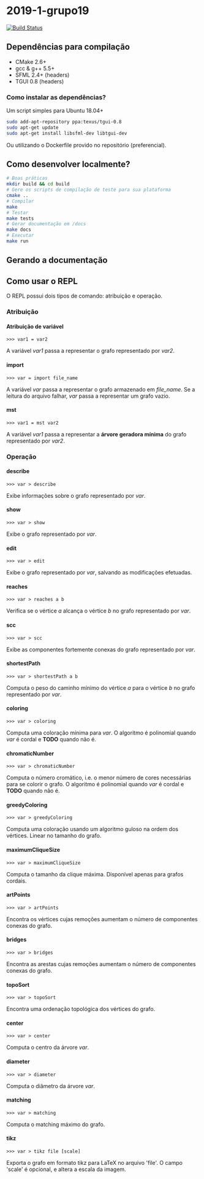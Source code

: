 # 2019-1-grupo19
[![Build Status](https://travis-ci.com/pds2-dcc-ufmg/2019-1-grupo19.svg?token=Mnxg5DUtyLmLApyc8NAT&branch=master)](https://travis-ci.com/pds2-dcc-ufmg/2019-1-grupo19)

## Dependências para compilação
- CMake 2.6+
- gcc & g++ 5.5+
- SFML 2.4+ (headers)
- TGUI 0.8 (headers)

### Como instalar as dependências?
Um script simples para Ubuntu 18.04+
```bash
sudo add-apt-repository ppa:texus/tgui-0.8
sudo apt-get update
sudo apt-get install libsfml-dev libtgui-dev
```
Ou utilizando o Dockerfile provido no repositório (preferencial).

## Como desenvolver localmente?
```bash
# Boas práticas
mkdir build && cd build
# Gere os scripts de compilação de teste para sua plataforma
cmake ..
# Compilar
make
# Testar
make tests
# Gerar documentação em /docs
make docs
# Executar
make run
```

## Gerando a documentação

## Como usar o REPL
O REPL possui dois tipos de comando: atribuição e operação.

### Atribuição

#### Atribuição de variável
```
>>> var1 = var2
```
A variável *var1* passa a representar o grafo representado por *var2*.

#### import
```
>>> var = import file_name
```
A variável *var* passa a representar o grafo armazenado em *file_name*. Se a leitura do arquivo falhar, *var* passa a representar um grafo vazio.

#### mst
```
>>> var1 = mst var2
```
A variável *var1* passa a representar a **árvore geradora mínima** do grafo representado por *var2*.

### Operação

#### describe
```
>>> var > describe
```
Exibe informações sobre o grafo representado por *var*.

#### show
```
>>> var > show
```
Exibe o grafo representado por *var*.

#### edit
```
>>> var > edit
```
Exibe o grafo representado por *var*, salvando as modificações efetuadas.

#### reaches
```
>>> var > reaches a b
```
Verifica se o vértice *a* alcança o vértice *b* no grafo representado por *var*.

#### scc
```
>>> var > scc
```
Exibe as componentes fortemente conexas do grafo representado por *var*.

#### shortestPath
```
>>> var > shortestPath a b
```
Computa o peso do caminho mínimo do vértice *a* para o vértice *b* no grafo representado por *var*.

#### coloring
```
>>> var > coloring
```
Computa uma coloração mínima para *var*. O algoritmo é polinomial quando *var* é cordal e **TODO** quando não é.

#### chromaticNumber
```
>>> var > chromaticNumber
```
Computa o número cromático, i.e. o menor número de cores necessárias para se colorir o grafo. O algoritmo é polinomial quando *var* é cordal e **TODO** quando não é.

#### greedyColoring
```
>>> var > greedyColoring
```
Computa uma coloração usando um algoritmo guloso na ordem dos vértices. Linear no tamanho do grafo.

#### maximumCliqueSize
```
>>> var > maximumCliqueSize
```
Computa o tamanho da clique máxima. Disponível apenas para grafos cordais.

#### artPoints
```
>>> var > artPoints
```
Encontra os vértices cujas remoções aumentam o número de componentes conexas do grafo.

#### bridges
```
>>> var > bridges
```
Encontra as arestas cujas remoções aumentam o número de componentes conexas do grafo.

#### topoSort
```
>>> var > topoSort
```
Encontra uma ordenação topológica dos vértices do grafo.

#### center
```
>>> var > center
```
Computa o centro da árvore *var*.

#### diameter
```
>>> var > diameter
```
Computa o diâmetro da árvore *var*.

#### matching
```
>>> var > matching
```
Computa o matching máximo do grafo.

#### tikz
```
>>> var > tikz file [scale]
```
Exporta o grafo em formato tikz para LaTeX no arquivo 'file'. O campo 'scale' é opcional, e altera a escala da imagem.
